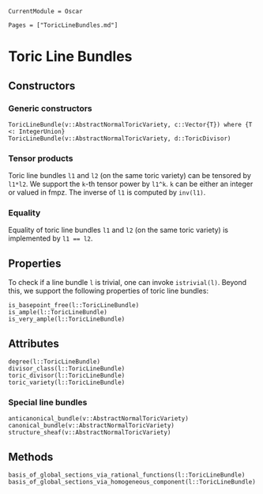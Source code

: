 ```@meta
CurrentModule = Oscar
```

```@contents
Pages = ["ToricLineBundles.md"]
```


# Toric Line Bundles


## Constructors

### Generic constructors

```@docs
ToricLineBundle(v::AbstractNormalToricVariety, c::Vector{T}) where {T <: IntegerUnion}
ToricLineBundle(v::AbstractNormalToricVariety, d::ToricDivisor)
```

### Tensor products

Toric line bundles `l1` and `l2` (on the same toric variety) can be tensored
by `l1*l2`. We support the `k`-th tensor power by `l1^k`. `k` can be either
an integer or valued in fmpz. The inverse of `l1` is computed by `inv(l1)`.


### Equality

Equality of toric line bundles `l1` and `l2` (on the same toric variety) is
implemented by `l1 == l2`.


## Properties

To check if a line bundle `l` is trivial, one can invoke `istrivial(l)`. Beyond this,
we support the following properties of toric line bundles:
```@docs
is_basepoint_free(l::ToricLineBundle)
is_ample(l::ToricLineBundle)
is_very_ample(l::ToricLineBundle)
```


## Attributes

```@docs
degree(l::ToricLineBundle)
divisor_class(l::ToricLineBundle)
toric_divisor(l::ToricLineBundle)
toric_variety(l::ToricLineBundle)
```


### Special line bundles

```@docs
anticanonical_bundle(v::AbstractNormalToricVariety)
canonical_bundle(v::AbstractNormalToricVariety)
structure_sheaf(v::AbstractNormalToricVariety)
```


## Methods

```@docs
basis_of_global_sections_via_rational_functions(l::ToricLineBundle)
basis_of_global_sections_via_homogeneous_component(l::ToricLineBundle)
```
